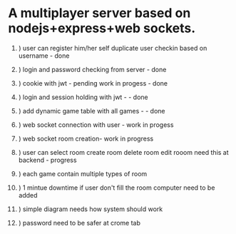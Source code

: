 # A multiplayer server based on nodejs+express+web sockets.

1. ) user can register him/her self duplicate user checkin based on username - done

2. ) login and password checking from server - done

3. ) cookie with jwt - pending work in progess - done

4. ) login and session holding with jwt - - done

5. ) add dynamic game table with all games - - done

6. ) web socket connection with user - work in progess

7. ) web socket room creation- work in progress

8. ) user can select room create room delete room edit rooom need this at backend - progress

9. ) each game contain multiple types of room

10. ) 1 mintue downtime if user don't fill the room computer need to be added

11. ) simple diagram needs how system should work

12. ) password need to be safer at crome tab
